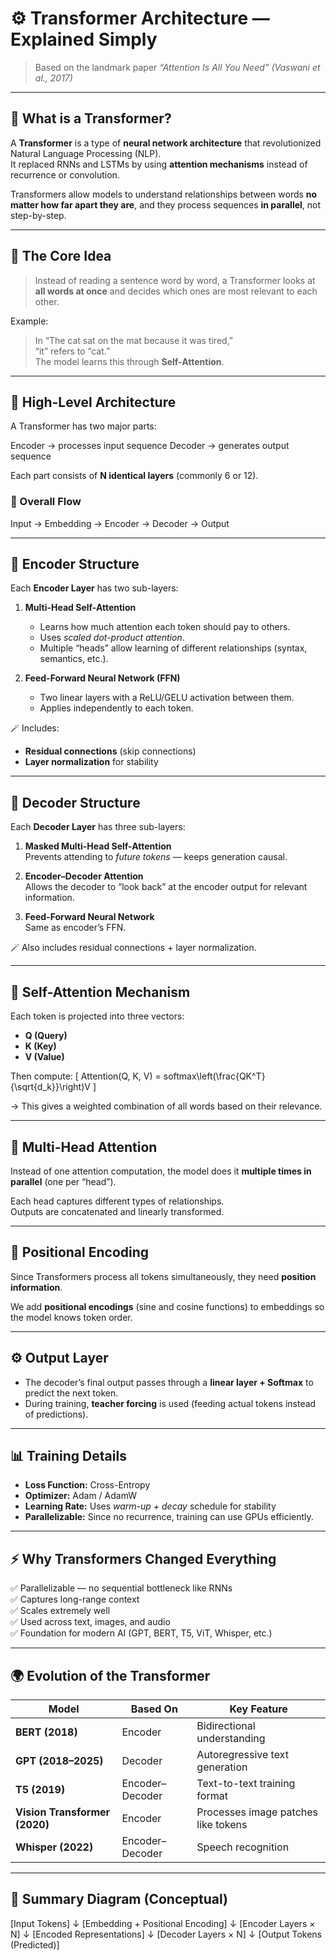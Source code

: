 # ⚙️ Transformer Architecture — Explained Simply

> Based on the landmark paper *“Attention Is All You Need” (Vaswani et al., 2017)*

---

## 🧩 What is a Transformer?

A **Transformer** is a type of **neural network architecture** that revolutionized Natural Language Processing (NLP).  
It replaced RNNs and LSTMs by using **attention mechanisms** instead of recurrence or convolution.

Transformers allow models to understand relationships between words **no matter how far apart they are**, and they process sequences **in parallel**, not step-by-step.

---

## 🧠 The Core Idea

> Instead of reading a sentence word by word, a Transformer looks at **all words at once** and decides which ones are most relevant to each other.

Example:  
> In “The cat sat on the mat because it was tired,”  
> “it” refers to “cat.”  
The model learns this through **Self-Attention**.

---

## 🧱 High-Level Architecture

A Transformer has two major parts:

Encoder → processes input sequence
Decoder → generates output sequence


Each part consists of **N identical layers** (commonly 6 or 12).

### 🔁 Overall Flow

Input → Embedding → Encoder → Decoder → Output


---

## 🧩 Encoder Structure

Each **Encoder Layer** has two sub-layers:

1. **Multi-Head Self-Attention**
   - Learns how much attention each token should pay to others.
   - Uses *scaled dot-product attention*.
   - Multiple “heads” allow learning of different relationships (syntax, semantics, etc.).

2. **Feed-Forward Neural Network (FFN)**
   - Two linear layers with a ReLU/GELU activation between them.
   - Applies independently to each token.

🪄 Includes:
- **Residual connections** (skip connections)
- **Layer normalization** for stability

---

## 🧩 Decoder Structure

Each **Decoder Layer** has three sub-layers:

1. **Masked Multi-Head Self-Attention**  
   Prevents attending to *future tokens* — keeps generation causal.

2. **Encoder–Decoder Attention**  
   Allows the decoder to “look back” at the encoder output for relevant information.

3. **Feed-Forward Neural Network**  
   Same as encoder’s FFN.

🪄 Also includes residual connections + layer normalization.

---

## 🧮 Self-Attention Mechanism

Each token is projected into three vectors:

- **Q (Query)**  
- **K (Key)**  
- **V (Value)**  

Then compute:
\[
Attention(Q, K, V) = softmax\left(\frac{QK^T}{\sqrt{d_k}}\right)V
\]

→ This gives a weighted combination of all words based on their relevance.

---

## 🔢 Multi-Head Attention

Instead of one attention computation, the model does it **multiple times in parallel** (one per “head”).

Each head captures different types of relationships.  
Outputs are concatenated and linearly transformed.

---

## 🧭 Positional Encoding

Since Transformers process all tokens simultaneously, they need **position information**.

We add **positional encodings** (sine and cosine functions) to embeddings so the model knows token order.

---

## ⚙️ Output Layer

- The decoder’s final output passes through a **linear layer + Softmax** to predict the next token.  
- During training, **teacher forcing** is used (feeding actual tokens instead of predictions).

---

## 📊 Training Details

- **Loss Function:** Cross-Entropy  
- **Optimizer:** Adam / AdamW  
- **Learning Rate:** Uses *warm-up + decay* schedule for stability  
- **Parallelizable:** Since no recurrence, training can use GPUs efficiently.

---

## ⚡ Why Transformers Changed Everything

✅ Parallelizable — no sequential bottleneck like RNNs  
✅ Captures long-range context  
✅ Scales extremely well  
✅ Used across text, images, and audio  
✅ Foundation for modern AI (GPT, BERT, T5, ViT, Whisper, etc.)

---

## 🌍 Evolution of the Transformer

| Model | Based On | Key Feature |
|--------|-----------|-------------|
| **BERT (2018)** | Encoder | Bidirectional understanding |
| **GPT (2018–2025)** | Decoder | Autoregressive text generation |
| **T5 (2019)** | Encoder–Decoder | Text-to-text training format |
| **Vision Transformer (2020)** | Encoder | Processes image patches like tokens |
| **Whisper (2022)** | Encoder–Decoder | Speech recognition |

---

## 🧩 Summary Diagram (Conceptual)


[Input Tokens]
↓
[Embedding + Positional Encoding]
↓
[Encoder Layers × N]
↓
[Encoded Representations]
↓
[Decoder Layers × N]
↓
[Output Tokens (Predicted)]
